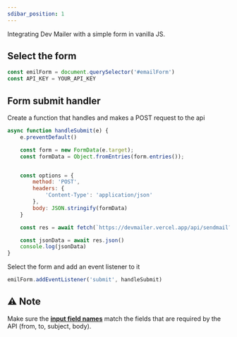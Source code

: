```yaml
---
sdibar_position: 1
---
```


Integrating Dev Mailer with a simple form in vanilla JS.

## Select the form
```javascript
const emilForm = document.querySelector('#emailForm')
const API_KEY = YOUR_API_KEY
```

## Form submit handler

Create a function that handles and makes a POST request to the api

```javascript
async function handleSubmit(e) {
	e.preventDefault()

	const form = new FormData(e.target);
	const formData = Object.fromEntries(form.entries());


	const options = {
		method: 'POST',
		headers: {
			'Content-Type': 'application/json'
		},
		body: JSON.stringify(formData)
	}

	const res = await fetch(`https://devmailer.vercel.app/api/sendmail?apikey=${API_KEY}`, options)

	const jsonData = await res.json()
	console.log(jsonData)
}
```

Select the form and add an event listener to it

```javascript
emilForm.addEventListener('submit', handleSubmit)
```

## ⚠️ Note
Make sure the <strong><u>input field names</u></strong> match the fields that are required by the API (from, to, subject, body).